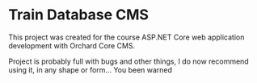 # Train Database CMS

This project was created for the course ASP.NET Core web application development with Orchard Core CMS.

Project is probably full with bugs and other things, I do now recommend using it, in any shape or form...
You been warned
